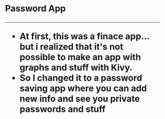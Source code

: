 <h1> Password App
<hr>
  
 - At first, this was a finace app... but i realized that it's not possible to make an app with graphs and stuff with Kivy.
 - So I changed it to a password saving app where you can add new info and see you private passwords and stuff
